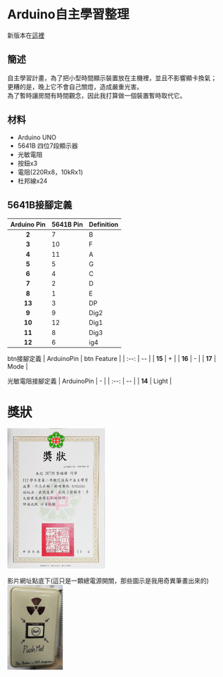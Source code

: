 # Arduino自主學習整理
新版本在[這裡](/README_NEW.md)
## 簡述

自主學習計畫，為了把小型時間顯示裝置放在主機裡，並且不影響顯卡換氣；<br>
更糟的是，晚上它不會自己關燈，造成嚴重光害。<br>
為了暫時讓房間有時間觀念，因此我打算做一個裝置暫時取代它。

## 材料
- Arduino UNO
- 5641B 四位7段顯示器
- 光敏電阻
- 按鈕x3
- 電阻(220Rx8，10kRx1)
- 杜邦線x24

## 5641B接腳定義
| Arduino Pin | 5641B Pin | Definition |
| :--: | -- | -- |
| **2** | 7 | B |
| **3** | 10 | F |
| **4** | 11 | A |
| **5** | 5 | G |
| **6** | 4 | C |
| **7** | 2 | D |
| **8** | 1 | E |
| **13** | 3 | DP |
| **9** | 9 |  Dig2 |
| **10** | 12 | Dig1 |
| **11** | 8 | Dig3 |
| **12** | 6 | ig4 |

btn接腳定義
| ArduinoPin | btn Feature |
| :--: | -- |
| **15** | + |
| **16** | - |
| **17** | Mode |

光敏電阻接腳定義
| ArduinoPin | - |
| :--: | -- |
| **14** | Light |

# 獎狀
<p align="left">
  <img src="207_s2_29自主學習獎狀.jpg" width="44%"/>
  <br>
</p>
影片網址點底下(這只是一顆總電源開關，那些圖示是我用奇異筆畫出來的) <br> 
<a href="https://youtu.be/Xr3veA3CUxM">
    <img src="NuButton.jpg" alt="觀看影片" width="25%">
</a>
